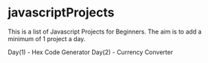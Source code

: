 # javascriptProjects

This is a list of Javascript Projects for Beginners. The aim is to add a minimum of 1 project a day.

Day(1) - Hex Code Generator
Day(2) - Currency Converter
